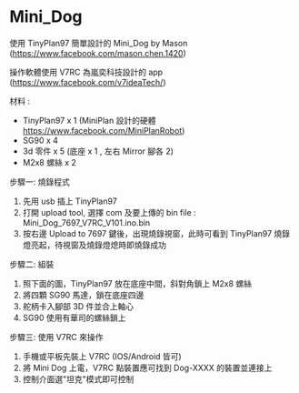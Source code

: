 # Mini_Dog

使用 TinyPlan97 簡單設計的 Mini_Dog by Mason (https://www.facebook.com/mason.chen.1420) 

操作軟體使用 V7RC 為嵐奕科技設計的 app  (https://www.facebook.com/v7ideaTech/)

材料 : 
- TinyPlan97 x 1 (MiniPlan 設計的硬體 https://www.facebook.com/MiniPlanRobot)
- SG90 x 4 
- 3d 零件 x 5 (底座 x 1 , 左右 Mirror 腳各 2) 
- M2x8 螺絲 x 2

步驟一: 燒錄程式
1. 先用 usb 插上 TinyPlan97
2. 打開 upload tool, 選擇 com 及要上傳的 bin file : Mini_Dog_7697_V7RC_V101.ino.bin
3. 按右邊 Upload to 7697 鍵後，出現燒錄視窗，此時可看到 TinyPlan97 燒錄燈亮起，待視窗及燒錄燈熄時即燒錄成功

步驟二: 組裝
1. 照下面的圖，TinyPlan97 放在底座中間，斜對角鎖上 M2x8 螺絲
2. 將四顆 SG90 馬達，鎖在底座四邊
3. 舵柄卡入腳部 3D 件並合上軸心
4. SG90 使用有華司的螺絲鎖上

步驟三: 使用 V7RC 來操作
1. 手機或平板先裝上 V7RC (IOS/Android 皆可) 
2. 將 Mini Dog 上電，V7RC 點裝置應可找到 Dog-XXXX 的裝置並連接上
3. 控制介面選"坦克"模式即可控制

